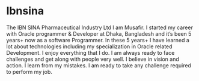 # Ibnsina
The IBN SINA Pharmaceutical Industry Ltd
I am Musafir. I started my career with Oracle programmer & Developer at Dhaka, Bangladesh and it’s been 5 years+ now as a software Programmer. In these 5 years+ I have learned a lot about technologies including my specialization in Oracle related Development. I enjoy everything that I do. I am always ready to face challenges and get along with people very well. I believe in vision and action. I learn from my mistakes. I am ready to take any challenge required to perform my job.
